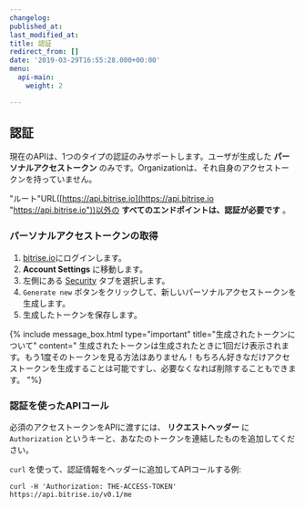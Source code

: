 ```yaml
---
changelog:
published_at:
last_modified_at:
title: 認証
redirect_from: []
date: '2019-03-29T16:55:28.000+00:00'
menu:
  api-main:
    weight: 2

---
```


## 認証

現在のAPIは、1つのタイプの認証のみサポートします。ユーザが生成した **パーソナルアクセストークン** のみです。Organizationは、それ自身のアクセストークンを持っていません。

"ルート"URL([https://api.bitrise.io](https://api.bitrise.io "https://api.bitrise.io"))以外の **すべてのエンドポイントは、認証が必要です** 。

### パーソナルアクセストークンの取得

1. [bitrise.io](https://www.bitrise.io)にログインします。
2. **Account Settings** に移動します。
3. 左側にある [Security](https://www.bitrise.io/me/profile#/security) タブを選択します。
4. `Generate new` ボタンをクリックして、新しいパーソナルアクセストークンを生成します。
5. 生成したトークンを保存します。

{% include message_box.html type="important" title="生成されたトークンについて" content=" 生成されたトークンは生成されたときに1回だけ表示されます。もう1度そのトークンを見る方法はありません！もちろん好きなだけアクセストークンを生成することは可能ですし、必要なくなれば削除することもできます。 "%}

### 認証を使ったAPIコール

必須のアクセストークンをAPIに渡すには、 **リクエストヘッダー** に `Authorization` というキーと、あなたのトークンを連結したものを追加してください。

`curl` を使って、認証情報をヘッダーに追加してAPIコールする例:

    curl -H 'Authorization: THE-ACCESS-TOKEN' https://api.bitrise.io/v0.1/me
